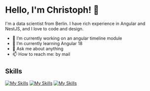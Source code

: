 # Hello, I'm Christoph! 👋

I'm a data scientist from Berlin. I have rich experience in Angular and NestJS, and I love to code and design.

- 🔭 I’m currently working on an angular timeline module
- 🌱 I’m currently learning Angular 18
- 💬 Ask me about anything
- 📫 How to reach me: by mail

## Skills
[![My Skills](https://skillicons.dev/icons?i=ts,js,html,css,nodejs,nestjs)](https://skillicons.dev)
[![My Skills](https://skillicons.dev/icons?i=git,docker,npm,nginx,discord)](https://skillicons.dev)
[![My Skills](https://skillicons.dev/icons?i=postman)](https://skillicons.dev)
